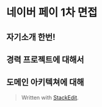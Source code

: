 # 네이버 페이 1차 면접

## 자기소개 한번!

## 경력 프로젝트에 대해서

## 도메인 아키텍쳐에 대해






> Written with [StackEdit](https://stackedit.io/).
<!--stackedit_data:
eyJoaXN0b3J5IjpbLTE0MDEwMjM4NTZdfQ==
-->